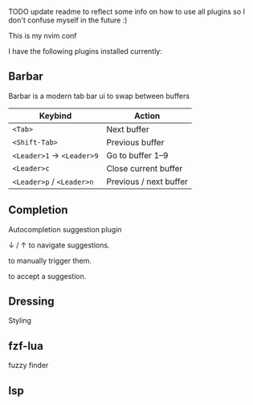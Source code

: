 TODO update readme to reflect some info on how to use all plugins so I don't confuse myself in the future :)

This is my nvim conf

I have the following plugins installed currently:

<h2>Barbar</h2>

Barbar is a modern tab bar ui to swap between buffers

| Keybind                   | Action                 |
| ------------------------- | ---------------------- |
| `<Tab>`                   | Next buffer            |
| `<Shift-Tab>`             | Previous buffer        |
| `<Leader>1` → `<Leader>9` | Go to buffer 1–9       |
| `<Leader>c`               | Close current buffer   |
| `<Leader>p` / `<Leader>n` | Previous / next buffer |

<h2>Completion</h2>

Autocompletion suggestion plugin

↓ / ↑ to navigate suggestions.

<C-Space> to manually trigger them.

<CR> to accept a suggestion.

<h2>Dressing</h2>

Styling

<h2>fzf-lua</h2>

fuzzy finder

<h2>lsp</h2>

